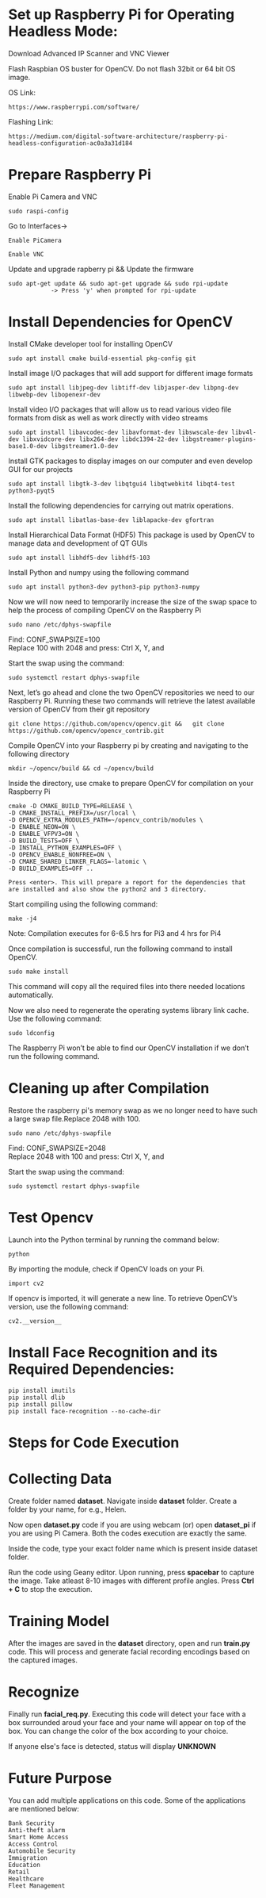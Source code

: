 # Set up Raspberry Pi for Operating Headless Mode:
Download Advanced IP Scanner and VNC Viewer

Flash Raspbian OS buster for OpenCV. Do not flash 32bit or 64 bit OS image.

OS Link: 
	
	https://www.raspberrypi.com/software/
Flashing Link:
	
	https://medium.com/digital-software-architecture/raspberry-pi-headless-configuration-ac0a3a31d184
	
# Prepare Raspberry Pi

Enable Pi Camera and VNC

	sudo raspi-config

  Go to Interfaces->
  
	Enable PiCamera
	  
	Enable VNC
    
Update and upgrade rapberry pi && Update the firmware
	
	sudo apt-get update && sudo apt-get upgrade && sudo rpi-update 
				-> Press 'y' when prompted for rpi-update
# Install Dependencies for OpenCV

Install CMake developer tool for installing OpenCV

  	sudo apt install cmake build-essential pkg-config git

Install image I/O packages that will add support for different image formats

  	sudo apt install libjpeg-dev libtiff-dev libjasper-dev libpng-dev libwebp-dev libopenexr-dev

Install video I/O packages that will allow us to read various video file formats from disk as well as work directly with video streams

  	sudo apt install libavcodec-dev libavformat-dev libswscale-dev libv4l-dev libxvidcore-dev libx264-dev libdc1394-22-dev libgstreamer-plugins-base1.0-dev libgstreamer1.0-dev

Install GTK packages to display images on our computer and even develop GUI for our projects

  	sudo apt install libgtk-3-dev libqtgui4 libqtwebkit4 libqt4-test python3-pyqt5

Install the following dependencies for carrying out matrix operations. 

  	sudo apt install libatlas-base-dev liblapacke-dev gfortran

Install Hierarchical Data Format (HDF5) This package is used by OpenCV to manage data and development of QT GUIs

  	sudo apt install libhdf5-dev libhdf5-103
  
Install Python and numpy using the following command
  
  	sudo apt install python3-dev python3-pip python3-numpy
 
Now we will now need to temporarily increase the size of the swap space to help the process of compiling OpenCV on the Raspberry Pi

	sudo nano /etc/dphys-swapfile
	
Find: CONF_SWAPSIZE=100    
Replace 100 with 2048 and press: Ctrl X, Y, and <enter>
	
Start the swap using the command: 
	
	sudo systemctl restart dphys-swapfile

Next, let’s go ahead and clone the two OpenCV repositories we need to our Raspberry Pi. Running these two commands will retrieve the latest available version of OpenCV from their git repository

	git clone https://github.com/opencv/opencv.git && 	git clone https://github.com/opencv/opencv_contrib.git
	
Compile OpenCV into your Raspberry pi by creating and navigating to the following directory

	mkdir ~/opencv/build && cd ~/opencv/build
	
Inside the directory, use cmake to prepare OpenCV for compilation on your Raspberry Pi
	
	cmake -D CMAKE_BUILD_TYPE=RELEASE \
	-D CMAKE_INSTALL_PREFIX=/usr/local \
	-D OPENCV_EXTRA_MODULES_PATH=~/opencv_contrib/modules \
	-D ENABLE_NEON=ON \
	-D ENABLE_VFPV3=ON \
	-D BUILD_TESTS=OFF \
	-D INSTALL_PYTHON_EXAMPLES=OFF \
	-D OPENCV_ENABLE_NONFREE=ON \
	-D CMAKE_SHARED_LINKER_FLAGS=-latomic \
	-D BUILD_EXAMPLES=OFF ..
	
	Press <enter>. This will prepare a report for the dependencies that are installed and also show the python2 and 3 directory.
	
Start compiling using the following command:

	make -j4
	
Note: Compilation executes for 6-6.5 hrs for Pi3 and 4 hrs for Pi4

Once compilation is successful, run the following command to install OpenCV.

	sudo make install
This command will copy all the required files into there needed locations automatically.

Now we also need to regenerate the operating systems library link cache. Use the following command:

	sudo ldconfig
The Raspberry Pi won’t be able to find our OpenCV installation if we don’t run the following command.

# Cleaning up after Compilation
Restore the raspberry pi's memory swap as we no longer need to have such a large swap file.Replace 2048 with 100.

	sudo nano /etc/dphys-swapfile
	
Find: CONF_SWAPSIZE=2048   
Replace 2048 with 100 and press: Ctrl X, Y, and <enter>
	
Start the swap using the command: 
	
	sudo systemctl restart dphys-swapfile
	
# Test Opencv

Launch into the Python terminal by running the command below:
	
	python
By importing the module, check if OpenCV loads on your Pi.
	
	import cv2
If opencv is imported, it will generate a new line. To retrieve OpenCV’s version, use the following command:
	
	cv2.__version__
	
# Install Face Recognition and its Required Dependencies:
	
	pip install imutils
	pip install dlib
	pip install pillow
	pip install face-recognition --no-cache-dir

# Steps for Code Execution

# Collecting Data
Create folder named **dataset**. Navigate inside **dataset** folder. Create a folder by your name, for e.g., Helen.

Now open **dataset.py** code if you are using webcam (or) open **dataset_pi** if you are using Pi Camera. Both the codes execution are exactly the same.

Inside the code, type your exact folder name which is present inside dataset folder. 

Run the code using Geany editor. Upon running, press **spacebar** to capture the image. Take atleast 8-10 images with different profile angles. Press **Ctrl + C** to stop the execution.

# Training Model
After the images are saved in the **dataset** directory, open and run **train.py** code. This will process and generate facial recording encodings based on the captured images.

# Recognize
Finally run **facial_req.py**. Executing this code will detect your face with a box surrounded aroud your face and your name will appear on top of the box. You can change the color of the box according to your choice. 

If anyone else's face is detected, status will display **UNKNOWN**

# Future Purpose

You can add multiple applications on this code. Some of the applications are mentioned below:

	Bank Security
	Anti-theft alarm
	Smart Home Access
	Access Control
	Automobile Security
	Immigration
	Education
	Retail
	Healthcare
	Fleet Management
